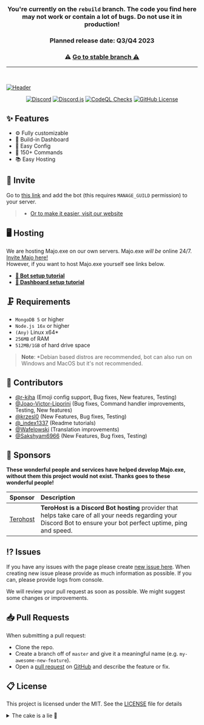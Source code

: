 <h3 align="center">You're currently on the <code>rebuild</code> branch. The code you find here may not work or contain a lot of bugs. Do not use it in production!</h3>
<h3 align="center">Planned release date: Q3/Q4 2023</h3>

<h3 align="center">⚠️ <a href="https://github.com/IgorKowalczyk/majo.exe/tree/master"/>Go to stable branch ⚠️</h3>

---

<br/>

![Header](https://user-images.githubusercontent.com/49127376/208478832-74eee443-c0fb-4691-beb6-adee42d063e3.png)

<p align="center">
 <a href="https://majoexe.xyz/server"><img src="https://img.shields.io/discord/666599184844980224?color=%234552ef&logo=discord&label=Discord&style=flat&logoColor=fff" alt="Discord" /></a>
 <a href="https://www.npmjs.com/package/discord.js"><img src="https://img.shields.io/badge/Discord.js-v14-%234552ef?style=flat&logo=npm&logoColor=fff" alt="Discord.js" /></a>
 <a href="https://majoexe.xyz/"><img src="https://img.shields.io/github/actions/workflow/status/igorkowalczyk/majo.exe/codeql-analysis.yml?branch=rebuild&style=flat&label=CodeQL&logo=github&color=%234552ef" alt="CodeQL Checks" /></a>
 <a href="https://majoexe.xyz"><img src="https://img.shields.io/github/license/igorkowalczyk/majo.exe?style=flat&;logo=github&label=License&color=%234552ef" alt="GitHub License" /></a>
</p>

## ✨ Features

- ⚙️ Fully customizable
- 🌆 Build-in Dashboard
- 📝 Easy Config
- 💯 150+ Commands
- 📚 Easy Hosting

## 🔗 Invite

Go to [this link](https://discord.com/oauth2/authorize/?permissions=4294967287&scope=bot%20applications.commands&client_id=949342410150924319) and add the bot (this requires `MANAGE_GUILD` permission) to your server.

> - [Or to make it easier, visit our website](https://beta.majoexe.xyz/)

## 🖥️ Hosting

We are hosting Majo.exe on our own servers. Majo.exe _will be_ online 24/7. [Invite Majo here!](https://beta.majoexe.xyz/invite)<br>
However, if you want to host Majo.exe yourself see links below.

- **[🤖 Bot setup tutorial](/apps/bot/README.md)**
- **[🔩 Dashboard setup tutorial](/apps/dashboard/README.md)**

## 🗜️ Requirements

 - `MongoDB 5` or higher
 - `Node.js 16x` or higher
 - `(Any)` Linux x64*
 - `256MB` of RAM
 - `512MB/1GB` of hard drive space

> **Note**:
> \*Debian based distros are recommended, bot can also run on Windows and MacOS but it's not recommended.

## 📝 Contributors

- [@r-kjha](https://github.com/r-kjha) (Emoji config support, Bug fixes, New features, Testing)
- [@Joao-Victor-Liporini](https://github.com/Joao-Victor-Liporini) (Bug fixes, Command handler improvements, Testing, New features)
- [@krzesl0](https://github.com/krzesl0) (New Features, Bug fixes, Testing)
- [@\_index1337](https://github.com/index1337) (Readme tutorials)
- [@Wafelowski](https://github.com/HeavyWolfPL) (Translation improvements)
- [@Sakshyam6966](https://github.com/Sakshyam6966) (New Features, Bug fixes, Testing)

## 💝 Sponsors

**These wonderful people and services have helped develop Majo.exe, without them this project would not exist. Thanks goes to these wonderful people!**

| Sponsor                                            | Description                                                                                                                                                         |
| -------------------------------------------------- | :------------------------------------------------------------------------------------------------------------------------------------------------------------------ |
| [Terohost](https://my.terohost.com/aff.php?aff=17) | **TeroHost is a Discord Bot hosting** provider that helps take care of all your needs regarding your Discord Bot to ensure your bot perfect uptime, ping and speed. |

## ⁉️ Issues

If you have any issues with the page please create [new issue here](https://github.com/igorkowalczyk/majo.exe/issues). When creating new issue please provide as much information as possible. If you can, please provide logs from console.

We will review your pull request as soon as possible. We might suggest some changes or improvements.

## 📥 Pull Requests

When submitting a pull request:

- Clone the repo.
- Create a branch off of `master` and give it a meaningful name (e.g. `my-awesome-new-feature`).
- Open a [pull request](https://github.com/igorkowalczyk/majo.exe/pulls) on [GitHub](https://github.com) and describe the feature or fix.


## 📋 License

This project is licensed under the MIT. See the [LICENSE](https://github.com/igorkowalczyk/majo.exe/blob/master/license.md) file for details

<details>
 <summary>The cake is a lie 🍰</summary>

 <a href="https://igorkowalczyk.dev"><img src="https://views.igorkowalczyk.vercel.app/api/badge/majo.exe?style=flat-square&color=333333&label=Repo+views" alt="Github repository views"></a>
</details>
